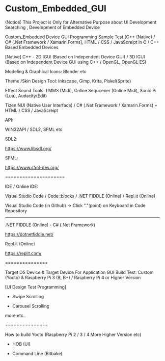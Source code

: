 # Custom_Embedded_GUI

(Notice)
This Project is Only for Alternative Purpose about UI Development Searching , Development of Embedded Device

Custom_Embedded Device GUI Programming Sample Test [C++ (Native) / C# (.Net Framework  / Xamarin.Forms], HTML / CSS / JavaScreipt in C / C++ Based Embedded Devices

[Native] C++ - 2D IGUI (Based on Independent Device GUI) / 3D IGUI (Based on Independent Device GUI using C++ / OpenGL, OpenGL ES)

Modeling & Graphical Icons: Blender etc

Theme /Skin Design Tool: Inkscape, Gimp, Krita, Piskel(Sprite)

Effect Sound Tools: LMMS (Midi), Online Sequcener (Online Midi), Sonic Pi (Lua), Audacity(Edit) 

Tizen NUI (Native User Interface) / C# (.Net Framework  / Xamarin.Forms) + HTML / CSS / JavaScreipt

API:

WIN32API / SDL2, SFML etc

SDL2:

https://www.libsdl.org/

SFML:

https://www.sfml-dev.org/


=====================

IDE / Online IDE:

Visual Studio Code / Code::blocks / .NET FIDDLE (Online) / Repl.it (Online)

Visual Studio Code (in Github) -> Click "."(point) on Keyboard in Code Repository

---------------------

.NET FIDDLE (Online) - C# (.Net Framework)

https://dotnetfiddle.net/

Repl.it (Online)

https://replit.com/

===============

Target OS Device & Target Device For Application GUI Build Test: Custom (Yocto) & Raspberry Pi 3 (B, B+) / Raspberry Pi 4 or Higher Version   

[UI Design Test Programming]

- Swipe Scrolling

- Carousel Scrolling

more etc..

===============

How to build Yocto (Raspberry Pi 2 / 3 / 4 More Higher Version etc)

- HOB (UI)

- Command Line (Bitbake)
